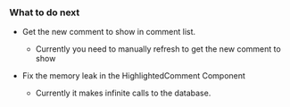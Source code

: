 ### What to do next

* Get the new comment to show in comment list. 
    * Currently you need to manually refresh to get the new comment to show

* Fix the memory leak in the HighlightedComment Component
    * Currently it makes infinite calls to the database.